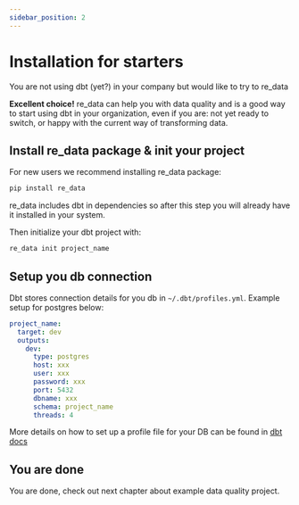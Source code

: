 ```yaml
---
sidebar_position: 2
---
```


# Installation for starters

You are not using dbt (yet?) in your company but would like to try to re_data


**Excellent choice!** re_data can help you with data quality and is a good way to start using dbt in your organization, even if you are: not yet ready to switch, or happy with the current way of transforming data. 

## Install re_data package & init your project

For new users we recommend installing re_data package:

```bash
pip install re_data
```

re_data includes dbt in dependencies so after this step you will already have it installed in your system.

Then initialize your dbt project with:

```bash
re_data init project_name
```

## Setup you db connection

Dbt stores connection details for you db in `~/.dbt/profiles.yml`. Example setup for postgres below:

```yml title=~/.dbt/profiles.yml
project_name:
  target: dev
  outputs:
    dev:
      type: postgres
      host: xxx
      user: xxx
      password: xxx
      port: 5432
      dbname: xxx
      schema: project_name
      threads: 4
```

More details on how to set up a profile file for your DB can be found in [dbt docs](https://docs.getdbt.com/dbt-cli/configure-your-profile)

## You are done

You are done, check out next chapter about example data quality project.